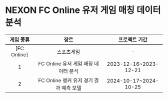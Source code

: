# NEXON FC Online 유저 게임 매칭 데이터 분석

|게임 종류|장르|프로젝트 기간|
|:---:|:---:|:---:|
|[FC Online]|스포츠게임|-|
|1|FC Online 유저 게임 매칭 데이터 분석|2023-12-16~2023-12-21|
|2|FC Online 랭커 유저 경기 결과 예측 모델|2024-10-17~2024-10-25|

